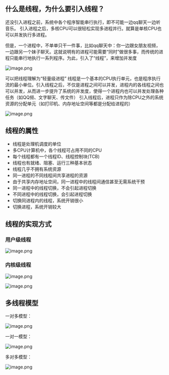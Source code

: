 ## 什么是线程，为什么要引入线程？
还没引入进程之前，系统中各个程序智能串行执行，即不可能一边qq聊天一边听音乐。
引入进程之后，多核CPU可以很轻松实现多进程并行。就算是单核CPU也可以并发执行多进程。

但是，一个进程中，不单单只干一件事，比如qq聊天中：你一边跟女朋友视频，一边跟另一个妹子聊天。这就说明有的进程可能需要“同时”做很多事，而传统的进程只能串行地执行一系列程序。为此，引入了“线程”，来增加并发度

![image.png](https://pic.rmb.bdstatic.com/bjh/c6ee42c7e470611225e44c50e7599974.jpeg)

可以把线程理解为“轻量级进程”
线程是一个基本的CPU执行单元，也是程序执行流的最小单位。引入线程之后，不仅是进程之间可以并发，进程内的各线程之间也可以并发，从而进一步提升了系统的并发度，使得一个进程内也可以并发处理各种任务（如QQ频、文字聊天、传文件）
引入线程后，进程只作为除CPU之外的系统资源的分配单元（如打印机、内存地址空间等都是分配给进程的）

![image.png](https://pic.rmb.bdstatic.com/bjh/e5ee79e5a551466984b94055bdb0cb9b.jpeg)

##  线程的属性

- 线程是处理机调度的单位
- 多CPU计算机中，各个线程可占用不同的CPU
- 每个线程都有一个线程ID、线程控制块(TCB)
- 线程也有就绪、阻塞、运行三种基本状态
- 线程几乎不拥有系统资源
- 同一进程的不同线程间共享进程的资源
- 由于共享内存地址空间，同一进程中的线程间通信甚至无需系统干预
- 同一进程中的线程切换，不会引起进程切换
- 不同进程中的线程切换，会引起进程切换
- 切换同进程内的线程，系统开销很小
- 切换进程，系统开销较大

##  线程的实现方式

###  用户级线程

![image.png](https://pic.rmb.bdstatic.com/bjh/0fa7729a7c547ae86a76bf1aecbf13e5.jpeg)

###  内核级线程

![image.png](https://pic.rmb.bdstatic.com/bjh/d5661a8b8ee87c433eb4991f18db4597.jpeg)

![image.png](https://pic.rmb.bdstatic.com/bjh/c64fcc9c9c220c905b0f426d1c02ead7.jpeg)

##  多线程模型

一对多模型：

![image.png](https://pic.rmb.bdstatic.com/bjh/8571c284701c900e30fd4f3c367b9779.jpeg)

一对一模型：

![image.png](https://pic.rmb.bdstatic.com/bjh/d1271e579158bfa02a0d0adfe634776a.jpeg)

多对多模型：

![image.png](https://pic.rmb.bdstatic.com/bjh/f5db33f508a9e96ce74225a0260d6ae8.jpeg)

